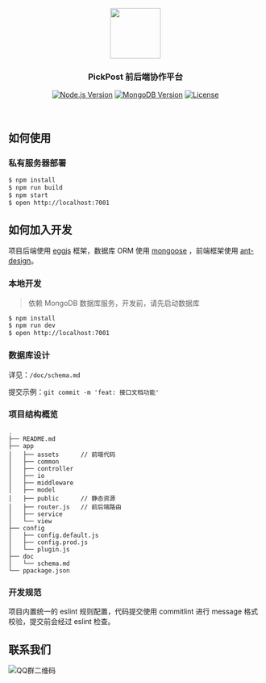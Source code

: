 <p align="center"><a href="https://github.com/pickpost" target="_blank"><img width="100"src="https://gw.alipayobjects.com/mdn/O2O_shopdecorate/afts/img/A*DrIgRp7GgDYAAAAAAAAAAABjBAAAAQ/original"></a></p>
<h3 align="center">
  PickPost 前后端协作平台
</h3>

<p align="center">
  <a href="https://nodejs.org"><img src="https://img.shields.io/badge/node-%3E%3D8.9.1-green.svg?style=flat" alt="Node.js Version"></a>
  <a href="https://www.mongodb.com"><img src="https://img.shields.io/badge/mongo-%3E%3D3.4.1-green.svg?style=flat" alt="MongoDB Version"></a>
  <a href="https://opensource.org/licenses/GPL-3.0"><img src="https://img.shields.io/badge/license-GPL--3.0-blue.svg" alt="License"></a>
</p>
<br>

## 如何使用

### 私有服务器部署
```bash
$ npm install
$ npm run build
$ npm start
$ open http://localhost:7001
```

## 如何加入开发
项目后端使用 [eggjs](https://eggjs.org/) 框架，数据库 ORM 使用 [mongoose](https://mongoosejs.com) ，前端框架使用 [ant-design](https://ant.design)。

### 本地开发

> 依赖 MongoDB 数据库服务，开发前，请先启动数据库

```bash
$ npm install
$ npm run dev
$ open http://localhost:7001
```

### 数据库设计
详见：`/doc/schema.md`

提交示例：`git commit -m 'feat: 接口文档功能'`

### 项目结构概览
```
.
├── README.md
├── app
│   ├── assets      // 前端代码
│   ├── common
│   ├── controller
│   ├── io
│   ├── middleware
│   ├── model
│   ├── public      // 静态资源
│   ├── router.js   // 前后端路由
│   ├── service
│   └── view
├── config
│   ├── config.default.js
│   ├── config.prod.js
│   └── plugin.js
├── doc
│   └── schema.md
└── ppackage.json
```

### 开发规范

项目内置统一的 eslint 规则配置，代码提交使用 commitlint 进行 message 格式校验，提交前会经过 eslint 检查。

## 联系我们

![QQ群二维码](https://gw.alipayobjects.com/mdn/O2O_shopdecorate/afts/img/A*mdGeQIgyMkkAAAAAAAAAAABjBAAAAQ/original)